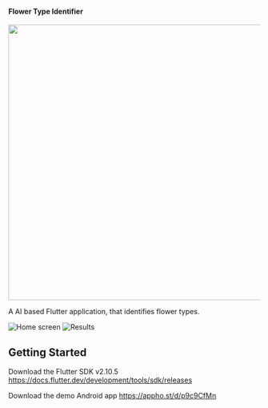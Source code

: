 #### Flower Type Identifier

<img src="https://drive.google.com/uc?export=view&id=1OyuR-SffKqmopsqWc8aiNO8Vkr6-TiWU" width="800" height="550">

A AI based Flutter application, that identifies flower types. 

![Home screen](https://drive.google.com/uc?export=view&id=1C0TaqGC9UoiyU0f9_1PGsQY1JEEJzA_6)
![Results](https://drive.google.com/uc?export=view&id=18V3HRqHvFgMTKXgFPzeNsOKFF1T6aoTw)

## Getting Started

Download the Flutter SDK v2.10.5
https://docs.flutter.dev/development/tools/sdk/releases


Download the demo Android app
https://appho.st/d/p9c9CfMn
